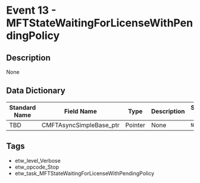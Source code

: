 # Event 13 - MFTStateWaitingForLicenseWithPendingPolicy

## Description
None

## Data Dictionary
|Standard Name|Field Name|Type|Description|Sample Value|
|---|---|---|---|---|
|TBD|CMFTAsyncSimpleBase_ptr|Pointer|None|`None`|

## Tags
* etw_level_Verbose
* etw_opcode_Stop
* etw_task_MFTStateWaitingForLicenseWithPendingPolicy